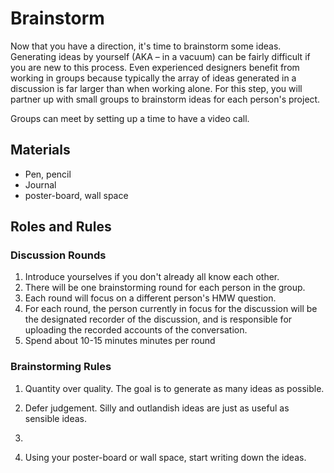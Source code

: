 # Brainstorm

Now that you have a direction, it's time to brainstorm some ideas. Generating ideas by yourself \(AKA – in a vacuum\) can be fairly difficult if you are new to this process. Even experienced designers benefit from working in groups because typically the array of ideas generated in a discussion is far larger than when working alone. For this step, you will partner up with small groups to brainstorm ideas for each person's project.

Groups can meet by setting up a time to have a video call.

## Materials

* Pen, pencil
* Journal
* poster-board, wall space

## **Roles and Rules**

### Discussion Rounds

1. Introduce yourselves if you don't already all know each other.
2. There will be one brainstorming round for each person in the group.
3. Each round will focus on a different person's HMW question.
4. For each round, the person currently in focus for the discussion will be the designated recorder of the discussion, and is responsible for uploading the recorded accounts of the conversation.
5. Spend about 10-15 minutes minutes per round

### Brainstorming Rules

1. Quantity over quality. The goal is to generate as many ideas as possible.

2. Defer judgement. Silly and outlandish ideas are just as useful as sensible ideas.

3. 


1. Using your poster-board or wall space, start writing down the ideas.




